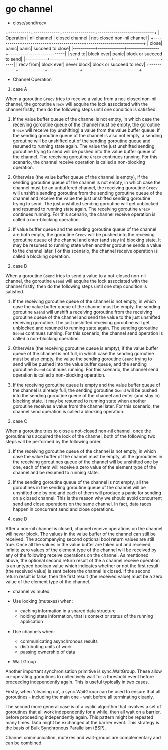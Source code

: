 # go channel

- close/send/recv

+-----------+-------------+----------------+----------------------------+
| Operation | nil channel | closed channel | not-closed non-nil channel |
+-----------+-------------+----------------+----------------------------+
|      close|        panic|           panic|            succeed to close|
|-----------+-------------+----------------+----------------------------|
|    send to|   block ever|           panic|    block or succeed to send|
|-----------+-------------+----------------+----------------------------|
|  recv from|   block ever|     never block|    block or succeed to recv|
+-----------+-------------+----------------+----------------------------+

- Channel Operation

1. case A

When a goroutine `Grecv` tries to receive a value from a not-closed non-nil
channel, the goroutine `Grecv` will acquire the lock associated with the channel
firstly, then do the following steps until one condition is satisfied.

  1) If the value buffer queue of the channel is not empty, in which case the
     receiving goroutine queue of the channel must be empty, the goroutine
     `Grecv` will receive (by unshifting) a value from the value buffer queue.
     If the sending goroutine queue of the channel is also not empty, a sending
     goroutine will be unshifted out of the sending goroutine queue and resumed
     to running state again. The value the just unshifted sending goroutine
     trying to send will be pushed into the value buffer queue of the channel.
     The receiving goroutine `Grecv` continues running. For this scenario, the
     channel receive operation is called a non-blocking operation.

  2) Otherwise (the value buffer queue of the channel is empty), if the sending
     goroutine queue of the channel is not empty, in which case the channel must
     be an unbuffered channel, the receiving goroutine `Grecv` will unshift a
     sending goroutine from the sending goroutine queue of the channel and
     receive the value the just unshifted sending goroutine trying to send. The
     just unshifted sending goroutine will get unblocked and resumed to running
     state again. The receiving goroutine `Grecv` continues running. For this
     scenario, the channel receive operation is called a non-blocking operation.

  3) If value buffer queue and the sending goroutine queue of the channel are
     both empty, the goroutine `Grecv` will be pushed into the receiving
     goroutine queue of the channel and enter (and stay in) blocking state. It
     may be resumed to running state when another goroutine sends a value to the
     channel later. For this scenario, the channel receive operation is called a
     blocking operation.

2. case B

When a goroutine `Gsend` tries to send a value to a not-closed non-nil channel,
the goroutine `Gsend` will acquire the lock associated with the channel firstly,
then do the following steps until one step condition is satisfied.

  1) If the receiving goroutine queue of the channel is not empty, in which case
     the value buffer queue of the channel must be empty, the sending goroutine
     `Gsend` will unshift a receiving goroutine from the receiving goroutine
     queue of the channel and send the value to the just unshifted receiving
     goroutine. The just unshifted receiving goroutine will get unblocked and
     resumed to running state again. The sending goroutine `Gsend` continues
     running. For this scenario, the channel send operation is called a
     non-blocking operation.

  2) Otherwise (the receiving goroutine queue is empty), if the value buffer
     queue of the channel is not full, in which case the sending goroutine must
     be also empty, the value the sending goroutine `Gsend` trying to send will
     be pushed into the value buffer queue, and the sending goroutine `Gsend`
     continues running. For this scenario, the channel send operation is called
     a non-blocking operation.

  3) If the receiving goroutine queue is empty and the value buffer queue of the
     channel is already full, the sending goroutine `Gsend` will be pushed into
     the sending goroutine queue of the channel and enter (and stay in) blocking
     state. It may be resumed to running state when another goroutine receives a
     value from the channel later. For this scenario, the channel send operation
     is called a blocking operation.

3. case C

When a goroutine tries to close a not-closed non-nil channel, once the goroutine
has acquired the lock of the channel, both of the following two steps will be
performed by the following order.

  1) If the receiving goroutine queue of the channel is not empty, in which case
     the value buffer of the channel must be empty, all the goroutines in the
     receiving goroutines queue of the channel will be unshifted one by one,
     each of them will receive a zero value of the element type of the channel
     and be resumed to running state.

  2) If the sending goroutine queue of the channel is not empty, all the
     goroutines in the sending goroutine queue of the channel will be unshifted
     one by one and each of them will produce a panic for sending on a closed
     channel. This is the reason why we should avoid concurrent send and close
     operations on the same channel. In fact, data races happen in concurrent
     send and close operations.

4. case D

After a non-nil channel is closed, channel receive operations on the channel
will never block. The values in the value buffer of the channel can still be
received. The accompanying second optional bool return values are still true.
Once all the values in the value buffer are taken out and received, infinite
zero values of the element type of the channel will be received by any of the
following receive operations on the channel. As mentioned above, the optional
second return result of the a channel receive operation is an untyped boolean
value which indicates whether or not the first result (the received value) is
sent before the channel is closed. If the second return result is false, then
the first result (the received value) must be a zero value of the element type
of the channel.

- channel vs mutex

* Use locking (mutexes) when:
  * caching information in a shared data structure
  * holding state information, that is context or status of the running application

* Use channels when:
  * communicating asynchronous results
  * distributing units of work
  * passing ownership of data

* Wait Group

Another important synchronisation primitive is sync.WaitGroup. These allow
co-operating goroutines to collectively wait for a threshold event before
proceeding independently again. This is useful typically in two cases.

Firstly, when 'cleaning up', a sync.WaitGroup can be used to ensure that all
goroutines - including the main one - wait before all terminating cleanly.

The second more general case is of a cyclic algorithm that involves a set of
goroutines that all work independently for a while, then all wait on a barrier,
before proceeding independently again. This pattern might be repeated many
times. Data might be exchanged at the barrier event. This strategy is the basis
of Bulk Synchronous Parallelism (BSP).

Channel communication, mutexes and wait-groups are complementary and can be
combined.
